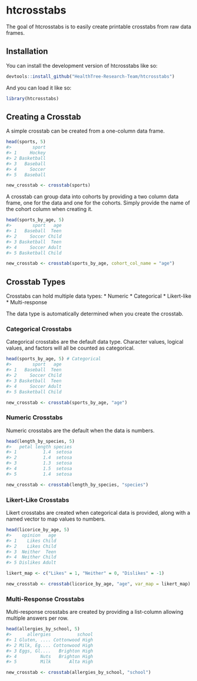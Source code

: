 
<!-- README.md is generated from README.Rmd. Please edit that file -->

# htcrosstabs

<!-- badges: start -->
<!-- badges: end -->

The goal of htcrosstabs is to easily create printable crosstabs from raw
data frames.

## Installation

You can install the development version of htcrosstabs like so:

``` r
devtools::install_github("HealthTree-Research-Team/htcrosstabs")
```

And you can load it like so:

``` r
library(htcrosstabs)
```

## Creating a Crosstab

A simple crosstab can be created from a one-column data frame.

``` r
head(sports, 5)
#>        sport
#> 1     Hockey
#> 2 Basketball
#> 3   Baseball
#> 4     Soccer
#> 5   Baseball

new_crosstab <- crosstab(sports)
```

A crosstab can group data into cohorts by providing a two column data
frame, one for the data and one for the cohorts. Simply provide the name
of the cohort column when creating it.

``` r
head(sports_by_age, 5)
#>        sport   age
#> 1   Baseball  Teen
#> 2     Soccer Child
#> 3 Basketball  Teen
#> 4     Soccer Adult
#> 5 Basketball Child

new_crosstab <- crosstab(sports_by_age, cohort_col_name = "age")
```

## Crosstab Types

Crosstabs can hold multiple data types: \* Numeric \* Categorical \*
Likert-like \* Multi-response

The data type is automatically determined when you create the crosstab.

### Categorical Crosstabs

Categorical crosstabs are the default data type. Character values,
logical values, and factors will all be counted as categorical.

``` r
head(sports_by_age, 5) # Categorical
#>        sport   age
#> 1   Baseball  Teen
#> 2     Soccer Child
#> 3 Basketball  Teen
#> 4     Soccer Adult
#> 5 Basketball Child

new_crosstab <- crosstab(sports_by_age, "age")
```

### Numeric Crosstabs

Numeric crosstabs are the default when the data is numbers.

``` r
head(length_by_species, 5)
#>   petal length species
#> 1          1.4  setosa
#> 2          1.4  setosa
#> 3          1.3  setosa
#> 4          1.5  setosa
#> 5          1.4  setosa

new_crosstab <- crosstab(length_by_species, "species")
```

### Likert-Like Crosstabs

Likert crosstabs are created when categorical data is provided, along
with a named vector to map values to numbers.

``` r
head(licorice_by_age, 5)
#>    opinion   age
#> 1    Likes Child
#> 2    Likes Child
#> 3  Neither  Teen
#> 4  Neither Child
#> 5 Dislikes Adult

likert_map <- c("Likes" = 1, "Neither" = 0, "Dislikes" = -1)

new_crosstab <- crosstab(licorice_by_age, "age", var_map = likert_map)
```

### Multi-Response Crosstabs

Multi-response crosstabs are created by providing a list-column allowing
multiple answers per row.

``` r
head(allergies_by_school, 5)
#>      allergies          school
#> 1 Gluten, .... Cottonwood High
#> 2 Milk, Eg.... Cottonwood High
#> 3 Eggs, Gl....   Brighton High
#> 4         Nuts   Brighton High
#> 5         Milk       Alta High

new_crosstab <- crosstab(allergies_by_school, "school")
```

